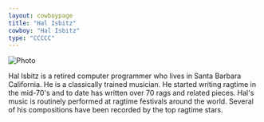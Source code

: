 ```yaml
---
layout: cowboypage
title: "Hal Isbitz"
cowboy: "Hal Isbitz"
type: "CCCCC"
---
```

![Photo](https://www.westcoastragtime.com/images/isbitz_h323.jpg)

Hal Isbitz is a retired computer programmer who lives in Santa Barbara California. He is a classically trained musician. He started writing ragtime in the mid-70's and to date has written over 70 rags and related pieces. Hal's music is routinely performed at ragtime festivals around the world. Several of his compositions have been recorded by the top ragtime stars.
